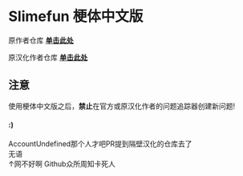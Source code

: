 # Slimefun 梗体中文版

原作者仓库 [**单击此处**](https://github.com/Slimefun/Slimefun4/)

原汉化作者仓库 [**单击此处**](https://github.com/StarWishsama/Slimefun4)

## 注意
使用梗体中文版之后，**禁止**在官方或原汉化作者的问题追踪器创建新问题!  

#### :)
AccountUndefined那个人才吧PR提到隔壁汉化的仓库去了<br>
无语<br>
↑网不好啊
Github众所周知卡死人
